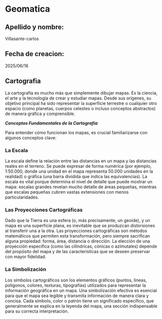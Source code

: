 # Geomatica
## Apellido y nombre:

Villasante-carlos

## Fecha de creacion:

2025/06/16

## Cartografia

La cartografía es mucho más que simplemente dibujar mapas. Es la ciencia, el arte y la tecnología de crear y estudiar mapas. Desde sus orígenes, su objetivo principal ha sido representar la superficie terrestre o cualquier otro espacio (como planetas, cuerpos celestes o incluso conceptos abstractos) de manera gráfica y comprensible.

***Conceptos Fundamentales de la Cartografía***

Para entender cómo funcionan los mapas, es crucial familiarizarse con algunos conceptos clave:

### La Escala

La escala define la relación entre las distancias en un mapa y las distancias reales en el terreno. Se puede expresar de forma numérica (por ejemplo, 1:50.000, donde una unidad en el mapa representa 50.000 unidades en la realidad) o gráfica (una barra dividida que indica las equivalencias). La escala es vital porque determina el nivel de detalle que puede mostrar un mapa: escalas grandes revelan mucho detalle de áreas pequeñas, mientras que escalas pequeñas cubren vastas extensiones con menos particularidades.

### Las Proyecciones Cartográficas

Dado que la Tierra es una esfera (o, más precisamente, un geoide), y un mapa es una superficie plana, es inevitable que se produzcan distorsiones al transferir una a la otra. Las proyecciones cartográficas son métodos matemáticos que permiten esta transformación, pero siempre sacrifican alguna propiedad: forma, área, distancia o dirección. La elección de una proyección específica (como las cilíndricas, cónicas o azimutales) depende del propósito del mapa y de las características que se deseen preservar con mayor fidelidad.

### La Simbolización

Los símbolos cartográficos son los elementos gráficos (puntos, líneas, polígonos, colores, texturas, tipografías) utilizados para representar la información geográfica en un mapa. Una simbolización efectiva es esencial para que el mapa sea legible y transmita información de manera clara y concisa. Cada símbolo, color o patrón tiene un significado específico, que generalmente se explica en la leyenda del mapa, una sección indispensable para su correcta interpretación.